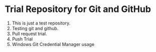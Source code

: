 # Trial Repository for Git and GitHub
1. This is just a test repository.
2. Testing git and github.
3. Pull request trial.
4. Push Trial
5. Windows Git Credential Manager usage
